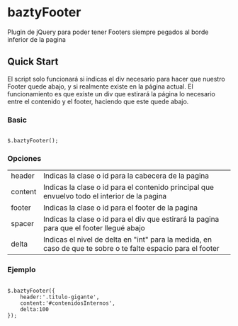 # baztyFooter

Plugin de jQuery para poder tener Footers siempre pegados al borde inferior de la pagina

## Quick Start

El script solo funcionará si indicas el div necesario para hacer que nuestro Footer quede abajo, y si realmente existe en la página actual. El funcionamiento es que existe un div que estirará la página lo necesario entre el contenido y el footer, haciendo que este quede abajo.

### Basic
<pre lang="javascript"><code>
$.baztyFooter();
</code></pre>


### Opciones

<table>
    <tr>
        <td>
            header
        </td>
        <td>
            Indicas la clase o id para la cabecera de la pagina
        </td>
    </tr>
    <tr>
        <td>
            content
        </td>
        <td>
            Indicas la clase o id para el contenido principal que envuelvo todo el interior de la pagina
        </td>
    </tr>
    <tr>
        <td>
            footer
        </td>
        <td>
            Indicas la clase o id para el footer de la pagina
        </td>
    </tr>
    <tr>
        <td>
            spacer
        </td>
        <td>
            Indicas la clase o id para el div que estirará la pagina para que el footer llegué abajo
        </td>
    </tr>
    <tr>
        <td>
            delta
        </td>
        <td>
            Indicas el nivel de delta en "int" para la medida, en caso de que te sobre o te falte espacio para el footer
        </td>
    </tr>
</table>


### Ejemplo

<pre lang="javascript"><code>
$.baztyFooter({
    header:'.titulo-gigante',
    content:'#contenidosInternos',
    delta:100
});
</code></pre>

